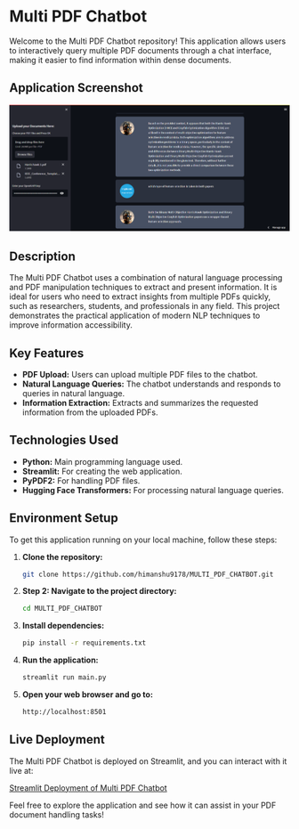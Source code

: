 # Multi PDF Chatbot

Welcome to the Multi PDF Chatbot repository! This application allows users to interactively query multiple PDF documents through a chat interface, making it easier to find information within dense documents.

## Application Screenshot

![Multi PDF Chatbot Screenshot](https://github.com/himanshu9178/MULTI_PDF_CHATBOT/blob/main/Screenshot%202024-04-13%20151804.png)

## Description

The Multi PDF Chatbot uses a combination of natural language processing and PDF manipulation techniques to extract and present information. It is ideal for users who need to extract insights from multiple PDFs quickly, such as researchers, students, and professionals in any field. This project demonstrates the practical application of modern NLP techniques to improve information accessibility.

## Key Features

- **PDF Upload:** Users can upload multiple PDF files to the chatbot.
- **Natural Language Queries:** The chatbot understands and responds to queries in natural language.
- **Information Extraction:** Extracts and summarizes the requested information from the uploaded PDFs.

## Technologies Used

- **Python:** Main programming language used.
- **Streamlit:** For creating the web application.
- **PyPDF2:** For handling PDF files.
- **Hugging Face Transformers:** For processing natural language queries.

## Environment Setup

To get this application running on your local machine, follow these steps:

1. **Clone the repository:**
   ```bash
   git clone https://github.com/himanshu9178/MULTI_PDF_CHATBOT.git
2. **Step 2: Navigate to the project directory:**
   ```bash
   cd MULTI_PDF_CHATBOT

3. **Install dependencies:**
   ```bash
   pip install -r requirements.txt
4. **Run the application:**

   ```bash
   streamlit run main.py
5. **Open your web browser and go to:**
   ```bash
   http://localhost:8501
## Live Deployment

The Multi PDF Chatbot is deployed on Streamlit, and you can interact with it live at:

[Streamlit Deployment of Multi PDF Chatbot](https://multipdfchatbot-c6rgdafqdf2pnmobf388um.streamlit.app/)

Feel free to explore the application and see how it can assist in your PDF document handling tasks!
